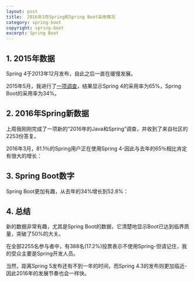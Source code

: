 ```yaml
---
layout: post
title:  2016年3月Spring和Spring Boot采用情况
category: spring-boot
copyright: spring-boot
excerpt: Spring Boot
---
```


## 1. 2015年数据

Spring 4于2013年12月发布，自此之后一直在缓慢发展。

2015年5月，我进行了[一项调查](https://www.baeldung.com/java-8-spring-4-and-spring-boot-adoption)，结果显示Spring 4的采用率为65%，Spring Boot的采用率为34%。

## 2. 2016年Spring新数据

上周我刚刚完成了一项新的“2016年的Java和Spring”调查，并收到了来自社区的2253份答复。

2016年3月，81.1％的Spring用户正在使用Spring 4-因此与去年的65％相比肯定有很大的增长：

## 3. Spring Boot数字

Spring Boot更加有趣，从去年的34%增长到52.8%：

## 4. 总结

新的数据非常有趣，尤其是Spring Boot的数据，它清楚地显示Boot已达到临界质量，突破了50%的大关。

在全部2255名参与者中，有388名(17.2%)投票表示不使用Spring-但请记住，我的受众主要是Spring开发人员。

当然，距离Spring 5发布还有不到一年的时间，而Spring 4.3的发布则更加临近-因此2016年的发展节奏也会一样快。